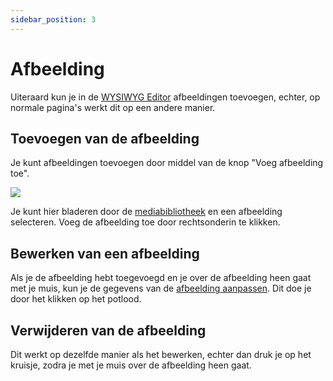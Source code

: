 ```yaml
---
sidebar_position: 3
---
```


# Afbeelding

Uiteraard kun je in de [WYSIWYG Editor](./wysiwyg) afbeeldingen toevoegen, echter, op normale pagina's werkt dit op een andere manier.

## Toevoegen van de afbeelding

Je kunt afbeeldingen toevoegen door middel van de knop "Voeg afbeelding toe".

<img src="https://wiki.pageking.nl/img/content-vullen/afbeelding-toevoegen.png"></img>

Je kunt hier bladeren door de [mediabibliotheek](./../mediabibliotheek/media-uploaden) en een afbeelding selecteren. Voeg de afbeelding toe door rechtsonderin te klikken.

## Bewerken van een afbeelding

Als je de afbeelding hebt toegevoegd en je over de afbeelding heen gaat met je muis, kun je de gegevens van de [afbeelding aanpassen](./../mediabibliotheek/media-aanpassen). Dit doe je door het klikken op het potlood.

## Verwijderen van de afbeelding

Dit werkt op dezelfde manier als het bewerken, echter dan druk je op het kruisje, zodra je met je muis over de afbeelding heen gaat.